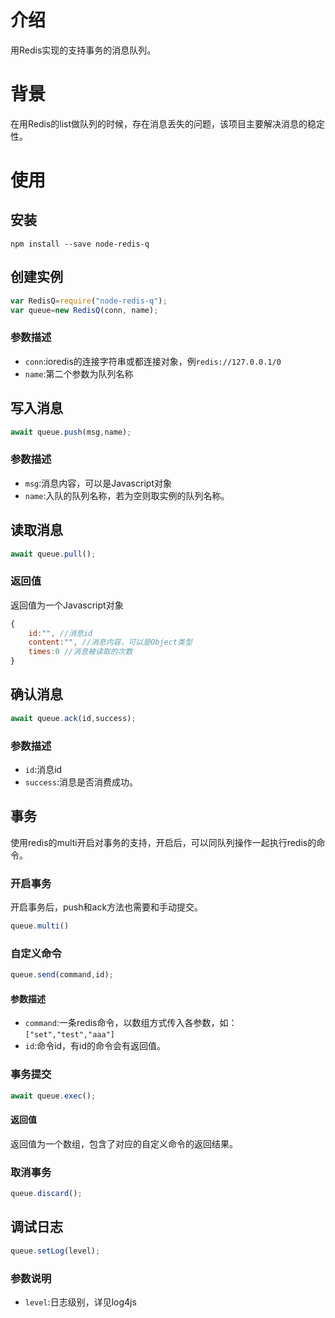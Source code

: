 # 介绍

用Redis实现的支持事务的消息队列。

# 背景

在用Redis的list做队列的时候，存在消息丢失的问题，该项目主要解决消息的稳定性。

# 使用

## 安装

```shell
npm install --save node-redis-q
```

## 创建实例

```javascript
var RedisQ=require("node-redis-q");
var queue=new RedisQ(conn, name);
```
### 参数描述
* ```conn```:ioredis的连接字符串或都连接对象，例```redis://127.0.0.1/0```
* ```name```:第二个参数为队列名称

## 写入消息

```javascript
await queue.push(msg,name);
```

### 参数描述

* ```msg```:消息内容，可以是Javascript对象
* ```name```:入队的队列名称，若为空则取实例的队列名称。

## 读取消息

```javascript
await queue.pull();
```

### 返回值

返回值为一个Javascript对象

```javascript
{
    id:"", //消息id
    content:"", //消息内容，可以是Object类型
    times:0 //消息被读取的次数
}
```

## 确认消息

```javascript
await queue.ack(id,success);
```

### 参数描述

* ```id```:消息id
* ```success```:消息是否消费成功。

## 事务

使用redis的multi开启对事务的支持，开启后，可以同队列操作一起执行redis的命令。

### 开启事务

开启事务后，push和ack方法也需要和手动提交。

```javascript
queue.multi()
```

### 自定义命令

```javascript
queue.send(command,id);
```

#### 参数描述

* ```command```:一条redis命令，以数组方式传入各参数，如：```["set","test","aaa"]```
* ```id```:命令id，有id的命令会有返回值。

### 事务提交

```javascript
await queue.exec();
```

#### 返回值

返回值为一个数组，包含了对应的自定义命令的返回结果。

### 取消事务

```javascript
queue.discard();
```

## 调试日志

```javascript
queue.setLog(level);
```

### 参数说明 

* ```level```:日志级别，详见log4js
